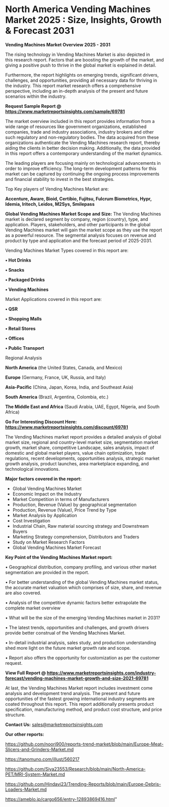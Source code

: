 # North America Vending Machines Market 2025 : Size, Insights, Growth & Forecast 2031

<Strong> Vending Machines Market Overview 2025 - 2031</strong>

The rising technology in Vending Machines Market is also depicted in this research report. Factors that are boosting the growth of the market, and giving a positive push to thrive in the global market is explained in detail.

Furthermore, the report highlights on emerging trends, significant drivers, challenges, and opportunities, providing all necessary data for thriving in the industry. This report market research offers a comprehensive perspective, including an in-depth analysis of the present and future scenarios within the industry.

<strong>Request Sample Report @ <a href=https://www.marketreportsinsights.com/sample/69781>https://www.marketreportsinsights.com/sample/69781</a></strong>

The market overview included in this report provides information from a wide range of resources like government organizations, established companies, trade and industry associations, industry brokers and other such regulatory and non-regulatory bodies. The data acquired from these organizations authenticate the Vending Machines research report, thereby aiding the clients in better decision making. Additionally, the data provided in this report offers a contemporary understanding of the market dynamics.

The leading players are focusing mainly on technological advancements in order to improve efficiency. The long-term development patterns for this market can be captured by continuing the ongoing process improvements and financial stability to invest in the best strategies.

Top Key players of Vending Machines Market are:

<strong>Accenture, Aware, Bioid, Certibio, Fujitsu, Fulcrum Biometrics, Hypr, Idemia, Iritech, Leidos, M2Sys, Smilepass</strong>

<strong><b>Global Vending Machines Market Scope and Size:</b></strong>
The Vending Machines market is declared segment by company, region (country), type, and application. Players, stakeholders, and other participants in the global Vending Machines market will gain the market scope as they use the report as a powerful resource. The segmental analysis focuses on revenue and product by type and application and the forecast period of 2025-2031.

Vending Machines Market Types covered in this report are:

<strong>• Hot Drinks

• Snacks

• Packaged Drinks

• Vending Machines</strong>

Market Applications covered in this report are:

<strong>• QSR

• Shopping Malls

• Retail Stores

• Offices

• Public Transport</strong> 

Regional Analysis

<strong>North America</strong> (the United States, Canada, and Mexico)

<strong>Europe</strong> (Germany, France, UK, Russia, and Italy)

<strong>Asia-Pacific</strong> (China, Japan, Korea, India, and Southeast Asia)

<strong>South America</strong> (Brazil, Argentina, Colombia, etc.)

<strong>The Middle East and Africa</strong> (Saudi Arabia, UAE, Egypt, Nigeria, and South Africa)

<strong>Go For Interesting Discount Here: <a href=https://www.marketreportsinsights.com/discount/69781>https://www.marketreportsinsights.com/discount/69781</a></strong>

The Vending Machines market report provides a detailed analysis of global market size, regional and country-level market size, segmentation market growth, market share, competitive Landscape, sales analysis, impact of domestic and global market players, value chain optimization, trade regulations, recent developments, opportunities analysis, strategic market growth analysis, product launches, area marketplace expanding, and technological innovations.

<strong><b>Major factors covered in the report:</b></strong>
<ul>
  <li>Global Vending Machines Market </li>
  <li>Economic Impact on the Industry</li>
  <li>Market Competition in terms of Manufacturers</li>
  <li>Production, Revenue (Value) by geographical segmentation</li>
  <li>Production, Revenue (Value), Price Trend by Type</li>
  <li>Market Analysis by Application</li>
  <li>Cost Investigation</li>
  <li>Industrial Chain, Raw material sourcing strategy and Downstream Buyers</li>
  <li>Marketing Strategy comprehension, Distributors and Traders</li>
  <li>Study on Market Research Factors</li>
  <li>Global Vending Machines Market Forecast</li>
</ul>

<strong><b>Key Point of the Vending Machines Market report:</b></strong>

• Geographical distribution, company profiling, and various other market segmentation are provided in the report.

• For better understanding of the global Vending Machines market status, the accurate market valuation which comprises of size, share, and revenue are also covered.

• Analysis of the competitive dynamic factors better extrapolate the complete market overview

• What will be the size of the emerging Vending Machines market in 2031?

• The latest trends, opportunities and challenges, and growth drivers provide better construal of the Vending Machines Market.

• In-detail industrial analysis, sales study, and production understanding shed more light on the future market growth rate and scope.

• Report also offers the opportunity for customization as per the customer request.

<strong><b>View Full Report @ <a href=https://www.marketreportsinsights.com/industry-forecast/vending-machines-market-growth-and-size-2021-69781>https://www.marketreportsinsights.com/industry-forecast/vending-machines-market-growth-and-size-2021-69781</a></b></strong>


At last, the Vending Machines Market report includes investment come analysis and development trend analysis. The present and future opportunities of the fastest growing international industry segments are coated throughout this report. This report additionally presents product specification, manufacturing method, and product cost structure, and price structure.

<strong>Contact Us:</strong>
sales@marketreportsinsights.com

<strong>Our other reports:</strong>

<a href=https://github.com/noori900/reports-trend-market/blob/main/Europe-Meat-Slicers-and-Grinders-Market.md>https://github.com/noori900/reports-trend-market/blob/main/Europe-Meat-Slicers-and-Grinders-Market.md</a>

<a href=https://tanomuno.com/illust/560217>https://tanomuno.com/illust/560217</a>

<a href=https://github.com/Siya23553/Research/blob/main/North-America-PET/MRI-System-Market.md>https://github.com/Siya23553/Research/blob/main/North-America-PET/MRI-System-Market.md</a>

<a href=https://github.com/Hindavi23/Trending-Reports/blob/main/Europe-Debris-Loaders-Market.md>https://github.com/Hindavi23/Trending-Reports/blob/main/Europe-Debris-Loaders-Market.md</a>

<a href=https://ameblo.jp/cargo656/entry-12893869416.html>https://ameblo.jp/cargo656/entry-12893869416.html</a>"
